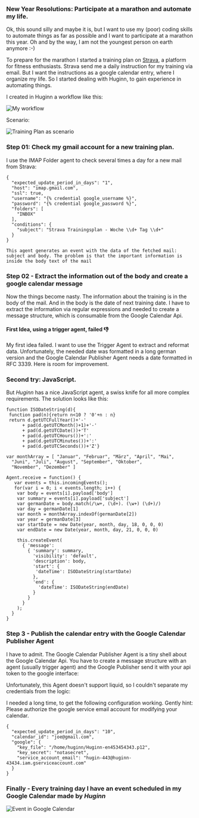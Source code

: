 ### New Year Resolutions: Participate at a marathon and automate my life.

Ok, this sound silly and maybe it is, but I want to use my (poor) coding skills to automate things as far as possible and I want to participate at a marathon this year. Oh and by the way, I am not the youngest person on earth anymore :-)

To prepare for the marathon I started a training plan on [Strava](https://www.strava.com), a platform for fitness enthusiasts. Strava send me a daily instruction for my training via email. But I want the instructions as a google calendar entry, where I organize my life. So I started dealing with Huginn, to gain experience in automating things.

I created in Huginn a workflow like this:

![My workflow](https://farm2.staticflickr.com/1551/24360536849_bf3d68b7e7_o.png)

Scenario:

![Training Plan as scenario](https://farm2.staticflickr.com/1569/24101494863_a87afba574_o.png)

### Step 01: Check my gmail account for a new training plan.

I use the IMAP Folder agent to check several times a day for a new mail from Strava:

````
{
  "expected_update_period_in_days": "1",
  "host": "imap.gmail.com",
  "ssl": true,
  "username": "{% credential google_username %}",
  "password": "{% credential google_password %}",
  "folders": [
    "INBOX"
  ],
  "conditions": {
    "subject": "Strava Trainingsplan - Woche \\d+ Tag \\d+"
  }
}

This agent generates an event with the data of the fetched mail: subject and body. The problem is that the important information is inside the body text of the mail

````

### Step 02 - Extract the information out of the body and create a google calendar message

Now the things become nasty. The information about the training is in the body of the mail. And in the body is the date of next training date. I have to extract the information via regular expressions and needed to create a message structure, which is consumable from the Google Calendar Api. 

#### First Idea, using a trigger agent, failed :-1: 

My first idea failed. I want to use the Trigger Agent to extract and reformat data. Unfortunately, the needed date was formatted in a long german version and the Google Calendar Publisher Agent needs a date formatted in RFC 3339.  Here is room for improvement.

### Second try: JavaScript.

But _Huginn_ has a nice JavaScript agent, a swiss knife for all more complex requirements. The solution looks like this:

````
function ISODateString(d){
 function pad(n){return n<10 ? '0'+n : n}
 return d.getUTCFullYear()+'-'
      + pad(d.getUTCMonth()+1)+'-'
      + pad(d.getUTCDate())+'T'
      + pad(d.getUTCHours())+':'
      + pad(d.getUTCMinutes())+':'
      + pad(d.getUTCSeconds())+'Z'}

var monthArray = [ "Januar", "Februar", "März", "April", "Mai",
  "Juni", "Juli", "August", "September", "Oktober",
  "November", "Dezember" ]

Agent.receive = function() { 
   var events = this.incomingEvents();
   for(var i = 0; i < events.length; i++) {
    var body = events[i].payload['body']
    var summary = events[i].payload['subject']
    var germanDate = body.match(/\w+, (\d+). (\w+) (\d+)/)
    var day = germanDate[1]
    var month = monthArray.indexOf(germanDate[2])
    var year = germanDate[3]
    var startDate = new Date(year, month, day, 18, 0, 0, 0)
    var endDate = new Date(year, month, day, 21, 0, 0, 0)
    
    this.createEvent(
      { 'message': 
        { 'summary': summary,
          'visibility': 'default',
          'description': body,
          'start': {
           'dateTime': ISODateString(startDate)
          },
          'end': {
            'dateTime': ISODateString(endDate)
          }
        }
      }
    );
  }
}
````

### Step 3 - Publish the calendar entry with the Google Calendar Publisher Agent

I have to admit. The Google Calendar Publisher Agent is a tiny shell about the Google Calendar Api. You have to create a message structure with an agent (usually trigger agent) and the Google Publisher send it with your api token to the google interface:

Unfortunately, this Agent doesn't support liquid, so I couldn't separate my credentials from the logic:

I needed a long time, to get the following configuration working. Gently hint: Please authorize the google service email account for modifying your calendar. 

````
{
  "expected_update_period_in_days": "10",
  "calendar_id": "joe@gmail.com",
  "google": {
    "key_file": "/home/huginn/Huginn-en453454343.p12",
    "key_secret": "notasecret",
    "service_account_email": "hugin-443@huginn-43434.iam.gserviceaccount.com"
  }
}
````
### Finally - Every training day I have an event scheduled in my Google Calendar made by _Huginn_

![Event in Google Calendar](https://farm2.staticflickr.com/1482/24635867331_74fd3a8fb9_o.png)



